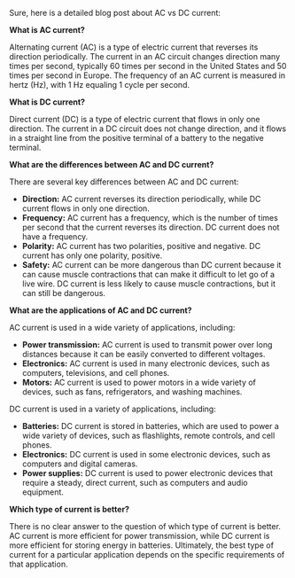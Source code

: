 Sure, here is a detailed blog post about AC vs DC current:

**What is AC current?**

Alternating current (AC) is a type of electric current that reverses its direction periodically. The current in an AC circuit changes direction many times per second, typically 60 times per second in the United States and 50 times per second in Europe. The frequency of an AC current is measured in hertz (Hz), with 1 Hz equaling 1 cycle per second.

**What is DC current?**

Direct current (DC) is a type of electric current that flows in only one direction. The current in a DC circuit does not change direction, and it flows in a straight line from the positive terminal of a battery to the negative terminal.

**What are the differences between AC and DC current?**

There are several key differences between AC and DC current:

* **Direction:** AC current reverses its direction periodically, while DC current flows in only one direction.
* **Frequency:** AC current has a frequency, which is the number of times per second that the current reverses its direction. DC current does not have a frequency.
* **Polarity:** AC current has two polarities, positive and negative. DC current has only one polarity, positive.
* **Safety:** AC current can be more dangerous than DC current because it can cause muscle contractions that can make it difficult to let go of a live wire. DC current is less likely to cause muscle contractions, but it can still be dangerous.

**What are the applications of AC and DC current?**

AC current is used in a wide variety of applications, including:

* **Power transmission:** AC current is used to transmit power over long distances because it can be easily converted to different voltages.
* **Electronics:** AC current is used in many electronic devices, such as computers, televisions, and cell phones.
* **Motors:** AC current is used to power motors in a wide variety of devices, such as fans, refrigerators, and washing machines.

DC current is used in a variety of applications, including:

* **Batteries:** DC current is stored in batteries, which are used to power a wide variety of devices, such as flashlights, remote controls, and cell phones.
* **Electronics:** DC current is used in some electronic devices, such as computers and digital cameras.
* **Power supplies:** DC current is used to power electronic devices that require a steady, direct current, such as computers and audio equipment.

**Which type of current is better?**

There is no clear answer to the question of which type of current is better. AC current is more efficient for power transmission, while DC current is more efficient for storing energy in batteries. Ultimately, the best type of current for a particular application depends on the specific requirements of that application.